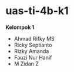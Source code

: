 # uas-ti-4b-k1

**Kelompok 1**
- Ahmad Rifky MS
- Ricky Septianto
- Rizky Amanda
- Fauzi Nur Hanif
- M Zidan Z
